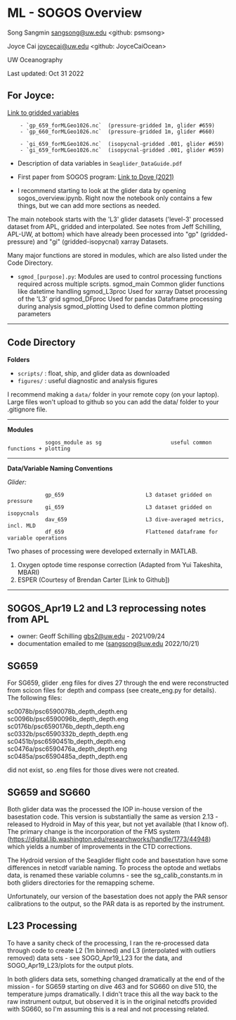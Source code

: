 # ML - SOGOS Overview

Song Sangmin <sangsong@uw.edu> <github: psmsong>

Joyce Cai <joycecai@uw.edu>	<github: JoyceCaiOcean>

UW Oceanography

Last updated: Oct 31 2022


## For Joyce:

[Link to gridded variables](https://uwnetid-my.sharepoint.com/:f:/g/personal/sangsong_uw_edu/Et5YKAWyry5KkSst28_unxsBE3Vc5TCbOGl-3lR4sTvSQQ?email=joycecai%40uw.edu&e=einIE4)

		- `gp_659_forMLGeo1026.nc` 	(pressure-gridded 1m, glider #659)
		- `gp_660_forMLGeo1026.nc`	(pressure-gridded 1m, glider #660)

		- `gi_659_forMLGeo1026.nc`	(isopycnal-gridded .001, glider #659)
		- `gi_659_forMLGeo1026.nc`	(isopycnal-gridded .001, glider #659)

- Description of data variables in `Seaglider_DataGuide.pdf`

- First paper from SOGOS program: [Link to Dove (2021)](https://agupubs.onlinelibrary.wiley.com/doi/10.1029/2021JC017178)

- I recommend starting to look at the glider data by opening sogos_overview.ipynb. 
Right now the notebook only contains a few things, but we can add more sections as needed. 

The main notebook starts with the 'L3' glider datasets ('level-3' processed dataset from APL, gridded and interpolated. See notes from Jeff Schilling, APL-UW, at bottom) which have already been processed into "gp" (gridded-pressure) and "gi" (gridded-isopycnal) xarray Datasets.

Many major functions are stored in modules, which are also listed under the Code Directory.

- `sgmod_[purpose].py`: Modules are used to control processing functions required across multiple scripts.
                sgmod_main              Common glider functions like datetime handling
                sgmod_L3proc            Used for xarray Datset processing of the 'L3' grid
                sgmod_DFproc            Used for pandas Dataframe processing during analysis
                sgmod_plotting          Used to define common plotting parameters

---
## Code Directory

**Folders**

- `scripts/` : float, ship, and glider data as downloaded
- `figures/` : useful diagnostic and analysis figures

I recommend making a `data/` folder in your remote copy (on your laptop).
Large files won't upload to github so you can add the data/ folder to your .gitignore file.

---
**Modules**

                sogos_module as sg                      useful common functions + plotting

---
**Data/Variable Naming Conventions**

*Glider:*    
 
                gp_659                          L3 dataset gridded on pressure
                gi_659                          L3 dataset gridded on isopycnals
                dav_659                         L3 dive-averaged metrics, incl. MLD
                df_659                          Flattened dataframe for variable operations
    
 

Two phases of processing were developed externally in MATLAB.
1. Oxygen optode time response correction (Adapted from Yui Takeshita, MBARI)
2. ESPER (Courtesy of Brendan Carter [Link to Github])

 ---
 ## SOGOS_Apr19 L2 and L3 reprocessing notes from APL

- owner: Geoff Schilling gbs2@uw.edu - 2021/09/24
- documentation emailed to me (sangsong@uw.edu 2022/10/21)

## SG659
For SG659, glider .eng files for dives 27 through the end were reconstructed from scicon files for
depth and compass (see create_eng.py for details).  The following files:

sc0078b/psc6590078b_depth_depth.eng 
sc0096b/psc6590096b_depth_depth.eng 
sc0176b/psc6590176b_depth_depth.eng 
sc0332b/psc6590332b_depth_depth.eng 
sc0451b/psc6590451b_depth_depth.eng 
sc0476a/psc6590476a_depth_depth.eng 
sc0485a/psc6590485a_depth_depth.eng 

did not exist, so .eng files for those dives were not created.

## SG659 and SG660
Both glider data was the processed the IOP in-house version of the basestation
code.  This version is substantially the same as version 2.13 - released to
Hydroid in May of this year, but not yet available (that I know of).  The
primary change is the incorporation of the FMS system
(https://digital.lib.washington.edu/researchworks/handle/1773/44948) which
yields a number of improvements in the CTD corrections. 

The Hydroid version of the Seaglider flight code and basestation have some
differences in netcdf variable naming.  To process the optode and wetlabs data,
is renamed these variable columns - see the sg_calib_constants.m in both
gliders directories for the remapping scheme.

Unfortunately, our version of the basestation does not apply the PAR sensor
calibrations to the output, so the PAR data is as reported by the instrument.

## L23 Processing
To have a sanity check of the processing, I ran the re-processed data through
code to create L2 (1m binned) and L3 (interpolated with outliers removed) data
sets - see SOGO_Apr19_L23 for the data, and SOGO_Apr19_L23/plots for the output
plots. 

In both gliders data sets, something changed dramatically at the end of the
mission - for SG659 starting on dive 463 and for SG660 on dive 510, the
temperature jumps dramatically.  I didn't trace this all the way back to the
raw instrument output, but observed it is in the original netcdfs provided with
SG660, so I'm assuming this is a real and not processing related.

